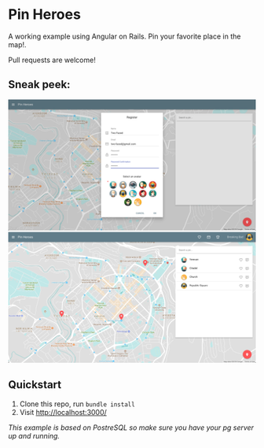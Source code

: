 Pin Heroes
=======================

A working example using Angular on Rails. Pin your favorite place in the map!.

Pull requests are welcome!

## Sneak peek:

![Snap](https://github.com/tterian/img/blob/master/pinheroes_1.png)
![Snap](https://github.com/tterian/img/blob/master/pinheroes_2.png)

## Quickstart

1. Clone this repo, run ```bundle install```
2. Visit [http://localhost:3000/](http://localhost:3000/)

_This example is based on PostreSQL so make sure you have your pg server up and running._
